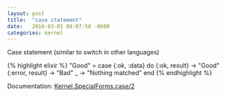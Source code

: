 ```yaml
---
layout: post
title:  "case statement"
date:   2016-03-01 08:07:58 -0600
categories: kernel
---
```

Case statement (similar to switch in other languages)

{% highlight elixir %}
"Good" = case {:ok, :data} do
              {:ok, result} -> "Good"
           {:error, result} -> "Bad"
                          _ -> "Nothing matched"
         end
{% endhighlight %}

Documentation: [Kernel.SpecialForms.case/2](http://elixir-lang.org/docs/stable/elixir/Kernel.SpecialForms.html#case/2)
